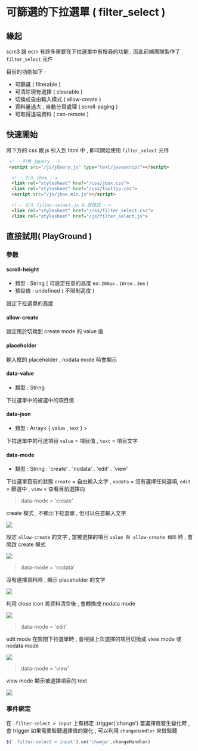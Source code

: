 
# 可篩選的下拉選單 ( filter_select )

## 緣起

scm3 跟 ecm 有許多需要在下拉選單中有搜尋的功能 , 因此前端團隊製作了 `filter_select` 元件

目前的功能如下 : 
- 可篩選 ( filterable )
- 可清除現有選擇 ( clearable )
- 切換成自由輸入模式 ( allow-create )
- 資料量過大 , 自動分頁處理 ( scroll-paging )
- 可取得遠端資料 ( can-remote )

## 快速開始

將下方的 css 跟 js 引入到 html 中 , 即可開始使用 `filter_select` 元件

```html
 <!-- 引用 jquery -->
 <script src="/js/jQuery.js" type="text/javascript"></script>

  <!-- 引入 jbox -->
  <link rel="stylesheet" href="/css/jbox.css">
  <link rel="stylesheet" href="/css/tooltip.css">
  <script src="/js/jbox.min.js"></script>

  <!-- 引入 filter-select.js & 其樣式 -->
  <link rel="stylesheet" href="/css/filter_select.css">
  <link rel="stylesheet" href="/js/filter_select.js">
```

## 直接試用( PlayGround )

<vuep template="#filter_select"></vuep>

<script v-pre type="text/x-template" id="filter_select">
<style>
    
</style>
<template>
 <div name='select_search_example' 
    class="filter-select" 
    allow-create='@新增' 
    scroll-height='130px' 
    placeholder="Search.." 
    data-value="js" 
    data-json='
          [
            {"value":"@新增","text":"新增 🐈"},
            {"value":"JQuery","text":"JQuery"},
            {"value":"js","text":"JavaScript"},
            {"value":"java","text":"Java"},
            {"value":"Python","text":"python"},
            {"value":"react","text":"React"},
            {"value":"vue","text":"vue"},
            {"value":"go","text":"go"},
            {"value":"c++","text":"C++"},
            {"value":"c#","text":"C#"}
          ]
        '>
    </div>
</template>
<script>
  import filter_select from './js/filter_select.js'

  export default {
    mounted(){
        window.initFilterSelect();
    }
  }
</script>
</script>

### 參數

#### scroll-height

- 類型 : String ( 可設定任意的高度 ex: `200px` . `10rem` . `3em` )
- 預設值 : undefined ( 不限制高度 ) 

設定下拉選單的高度

#### allow-create

設定用於切換到 create mode 的 value 值

#### placeholder

輸入框的 placeholder , nodata mode 時會顯示

#### data-value

- 類型 : String 

下拉選單中的被選中的項目值

#### data-json

- 類型 : Array< { value , text } >  

下拉選單中的可選項目 `value` = 項目值 , `text` = 項目文字 

#### data-mode

- 類型 : String : 'create' . 'nodata' . 'edit' . 'view'

下拉選單目前的狀態  `create` = 自由輸入文字 , `nodata` = 沒有選擇任何選項, `edit` = 篩選中 , `view` = 查看目前選擇向

> data-mode = 'create' 

create 模式 , 不顯示下拉選單 , 但可以任意輸入文字 

![](https://i.imgur.com/YBIlAsl.png)

設定 `allow-create` 的文字 , 當被選擇的項目 `value 與 allow-create 相同` 時 , 會開啟 create 模式

![](https://i.imgur.com/H6ETtBf.gif)

> data-mode = 'nodata'

沒有選擇資料時 , 顯示 placeholder 的文字

![](https://i.imgur.com/frR3dOG.png)

利用 close icon 將資料清空後 , 會轉換成 nodata mode 

![](https://i.imgur.com/Ave9WqR.gif)

> data-mode = 'edit'

edit mode 在關閉下拉選單時 , 會根據上次選擇的項目切換成 view mode 或 nodata mode

![](https://i.imgur.com/WTQPQKt.gif)

> data-mode = 'view'

view mode 顯示被選擇項目的 text

![](https://i.imgur.com/qXfey6I.png)

### 事件綁定

在 `.filter-select > input` 上有綁定 .trigger('change') 當選擇值發生變化時 , 會 trigger
如果需要監聽選擇值的變化 , 可以利用 `changeHandler` 來做監聽

```javascript
$('.filter-select > input').on('change',changeHandler)
```
